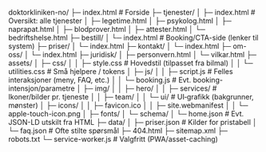 doktorkliniken-no/
├─ index.html                       # Forside
├─ tjenester/
│  ├─ index.html                    # Oversikt: alle tjenester
│  ├─ legetime.html
│  ├─ psykolog.html
│  ├─ naprapat.html
│  ├─ blodprover.html
│  ├─ attester.html
│  └─ bedriftshelse.html
├─ bestill/
│  └─ index.html                    # Booking/CTA-side (lenker til system)
├─ priser/
│  └─ index.html
├─ kontakt/
│  └─ index.html
├─ om-oss/
│  └─ index.html
├─ juridisk/
│  ├─ personvern.html
│  └─ vilkar.html
├─ assets/
│  ├─ css/
│  │  ├─ style.css                  # Hovedstil (tilpasset fra bilmal)
│  │  └─ utilities.css              # Små hjelpere / tokens
│  ├─ js/
│  │  ├─ script.js                  # Felles interaksjoner (meny, FAQ, etc.)
│  │  └─ booking.js                 # Evt. booking-intensjon/parametre
│  ├─ img/
│  │  ├─ hero/
│  │  ├─ services/                  # Ikoner/bilder pr. tjeneste
│  │  ├─ team/
│  │  └─ ui/                        # UI‑grafikk (bakgrunner, mønster)
│  ├─ icons/
│  │  ├─ favicon.ico
│  │  ├─ site.webmanifest
│  │  └─ apple-touch-icon.png
│  ├─ fonts/
│  └─ schema/
│     └─ home.json                  # Evt. JSON-LD utskilt fra HTML
├─ data/
│  ├─ priser.json                   # Kilder for pristabell
│  └─ faq.json                      # Ofte stilte spørsmål
├─ 404.html
├─ sitemap.xml
├─ robots.txt
└─ service-worker.js                # Valgfritt (PWA/asset-caching)
